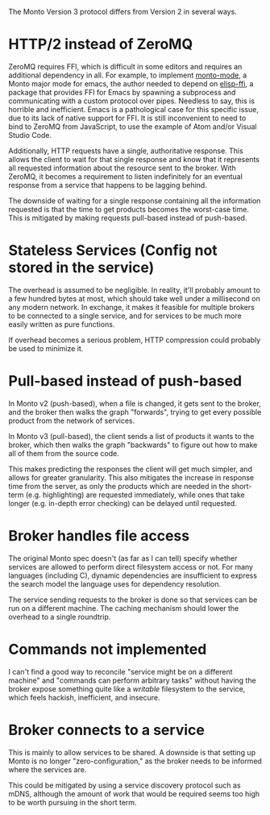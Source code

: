 The Monto Version 3 protocol differs from Version 2 in several ways.

# HTTP/2 instead of ZeroMQ

ZeroMQ requires FFI, which is difficult in some editors and requires an
additional dependency in all. For example, to implement
[monto-mode](https://github.com/melt-umn/monto-mode), a Monto major mode
for emacs, the author needed to depend on
[elisp-ffi](https://github.com/skeeto/elisp-ffi), a package that provides
FFI for Emacs by spawning a subprocess and communicating with a custom
protocol over pipes. Needless to say, this is horrible and inefficient.
Emacs is a pathological case for this specific issue, due to its lack of
native support for FFI. It is still inconvenient to need to bind to ZeroMQ
from JavaScript, to use the example of Atom and/or Visual Studio Code.

Additionally, HTTP requests have a single, authoritative response. This
allows the client to wait for that single response and know that it
represents all requested information about the resource sent to the
broker. With ZeroMQ, it becomes a requirement to listen indefinitely for
an eventual response from a service that happens to be lagging behind.

The downside of waiting for a single response containing all the
information requested is that the time to get products becomes the
worst-case time. This is mitigated by making requests pull-based instead
of push-based.

# Stateless Services (Config not stored in the service)

The overhead is assumed to be negligible. In reality, it'll probably
amount to a few hundred bytes at most, which should take well under
a millisecond on any modern network. In exchange, it makes it feasible for
multiple brokers to be connected to a single service, and for services to
be much more easily written as pure functions.

If overhead becomes a serious problem, HTTP compression could probably be
used to minimize it.

# Pull-based instead of push-based

In Monto v2 (push-based), when a file is changed, it gets sent to the
broker, and the broker then walks the graph "forwards", trying to get
every possible product from the network of services.

In Monto v3 (pull-based), the client sends a list of products it wants to
the broker, which then walks the graph "backwards" to figure out how to
make all of them from the source code.

This makes predicting the responses the client will get much simpler, and
allows for greater granularity. This also mitigates the increase in
response time from the server, as only the products which are needed in
the short-term (e.g. highlighting) are requested immediately, while ones
that take longer (e.g. in-depth error checking) can be delayed until
requested.

# Broker handles file access

The original Monto spec doesn't (as far as I can tell) specify whether
services are allowed to perform direct filesystem access or not. For many
languages (including C), dynamic dependencies are insufficient to express
the search model the language uses for dependency resolution.

The service sending requests to the broker is done so that services can be
run on a different machine. The caching mechanism should lower the
overhead to a single roundtrip.

# Commands not implemented

I can't find a good way to reconcile "service might be on a different
machine" and "commands can perform arbitrary tasks" without having the
broker expose something quite like a *writable* filesystem to the service,
which feels hackish, inefficient, and insecure.

# Broker connects to a service

This is mainly to allow services to be shared. A downside is that setting
up Monto is no longer "zero-configuration," as the broker needs to be
informed where the services are.

This could be mitigated by using a service discovery protocol such as
mDNS, although the amount of work that would be required seems too high to
be worth pursuing in the short term.
